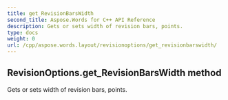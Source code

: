 ```yaml
---
title: get_RevisionBarsWidth
second_title: Aspose.Words for C++ API Reference
description: Gets or sets width of revision bars, points. 
type: docs
weight: 0
url: /cpp/aspose.words.layout/revisionoptions/get_revisionbarswidth/
---
```

## RevisionOptions.get_RevisionBarsWidth method


Gets or sets width of revision bars, points.

